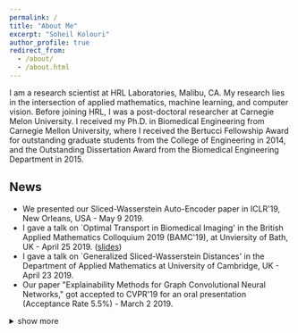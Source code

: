 ```yaml
---
permalink: /
title: "About Me"
excerpt: "Soheil Kolouri"
author_profile: true
redirect_from:
  - /about/
  - /about.html
---
```


I am a research scientist at HRL Laboratories, Malibu, CA. My research lies in the intersection of applied mathematics, machine learning, and computer vision. Before joining HRL, I was a post-doctoral researcher at Carnegie Melon University. I received my Ph.D. in Biomedical Engineering from Carnegie Mellon University, where I received the Bertucci Fellowship Award for outstanding graduate students from the College of Engineering in 2014, and the Outstanding Dissertation Award from the Biomedical Engineering Department in 2015.

## News

- We presented our Sliced-Wasserstein Auto-Encoder paper in ICLR'19, New Orleans, USA - May 9 2019.
- I gave a talk on `Optimal Transport in Biomedical Imaging' in the British Applied Mathematics Colloquium 2019 (BAMC'19), at Unviersity of Bath, UK - April 25 2019. ([slides](https://github.com/skolouri/BAMC2019))
- I gave a talk on `Generalized Sliced-Wasserstein Distances' in the Department of Applied Mathematics  at University of Cambridge, UK - April 23 2019.
- Our paper "Explainability Methods for Graph Convolutional Neural Networks," got accepted to CVPR'19 for an oral presentation (Acceptance Rate 5.5%) - March 2 2019.

<details>
<summary>show more</summary>

- I gave an ECE Graduate Seminar talk at Carnegie Mellon University on Feb 14, 2019, on the topic of ["Generalized Sliced-Wasserstein Distances and Their Applications in Generative Modeling and Transfer Learning"](https://www.ece.cmu.edu/news-and-events/seminars.html).
- Our paper ["Sliced Wasserstein Auto-Encoders"](https://openreview.net/pdf?id=H1xaJn05FQ) got accepted to ICLR'19 - Dec 21 2018
- Our paper ["Discovering Molecular Functional Groups Using Graph Convolutional Neural Networks"](https://arxiv.org/pdf/1812.00265.pdf) is now available on arXiv - Dec 6 2018
- Our proposal titled, ['Super-Turing Evolving Lifelong Learning ARchitecture (STELLAR)'](http://www.hrl.com/news/2018/07/19/stellar-system-will-enable-autonomous-systems-to-learn-for-life), was funded by DARPA. Dr. Hava Siegelmann is the program manager leading the Lifelong Learning Machines (L2M) program at DARPA. The HRL team is led by Dr. Praveen Pilly and I and consists of academic members from six world-renowned universities - July 2018

- We are presenting our paper ["Multi-Agent Distributed Lifelong Learning for Collective Knowledge Acquisition"](http://ifaamas.org/Proceedings/aamas2018/pdfs/p712.pdf) at AAMAS2018 - July 2018
- We are presenting two papers at CVPR2018 [paper 1](http://openaccess.thecvf.com/content_cvpr_2018/papers/Murez_Image_to_Image_CVPR_2018_paper.pdf) [paper 2](http://openaccess.thecvf.com/content_cvpr_2018/CameraReady/3352.pdf) - June 2018
- I received my second IR&D Research Award at HRL Laboratories for our Deep Sense Learning (DSL) project - June 2018
- Our tutorial on ["Optimal Transport in Biomedical Imaging"](https://biomedicalimaging.org/2018/tutorials/) at the IEEE International Symposium on Biomedical Imaging (ISBI) was an absolute success.
- We are presenting our paper ["Joint Dictionaries for Zero-Shot Learning"](https://aaai.org/ocs/index.php/AAAI/AAAI18/paper/view/16404/16723) at AAAI'18 - February 2018
</details>
